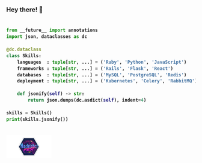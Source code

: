 ### Hey there! 👋

<!-- Zero width character is used to put extra blank lines before and after code -->

<h4>
    
```python

from __future__ import annotations
import json, dataclasses as dc

@dc.dataclass
class Skills:
    languages  : tuple[str, ...] = ('Ruby', 'Python', 'JavaScript')
    frameworks : tuple[str, ...] = ('Rails', 'Flask', 'React')
    databases  : tuple[str, ...] = ('MySQL', 'PostgreSQL', 'Redis')
    deployment : tuple[str, ...] = ('Kubernetes', 'Celery', 'RabbitMQ')

    def jsonify(self) -> str:
        return json.dumps(dc.asdict(self), indent=4)

skills = Skills()
print(skills.jsonify())
​
```
</h4>

<a href="https://dev.to/rayan"><img src="./assets/hacktoberfest2019.png" height="60"/></a> 

<!--
**RayanAlkhelaiwi/RayanAlkhelaiwi** is a ✨ _special_ ✨ repository because its `README.md` (this file) appears on your GitHub profile.

Here are some ideas to get you started:

- 🔭 I’m currently working on ...
- 🌱 I’m currently learning ...
- 👯 I’m looking to collaborate on ...
- 🤔 I’m looking for help with ...
- 💬 Ask me about ...
- 📫 How to reach me: ...
- 😄 Pronouns: ...
- ⚡ Fun fact: ...
-->
